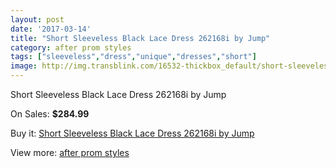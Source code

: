 ```yaml
---
layout: post
date: '2017-03-14'
title: "Short Sleeveless Black Lace Dress 262168i by Jump"
category: after prom styles
tags: ["sleeveless","dress","unique","dresses","short"]
image: http://img.transblink.com/16532-thickbox_default/short-sleeveless-black-lace-dress-262168i-by-jump.jpg
---
```

Short Sleeveless Black Lace Dress 262168i by Jump

On Sales: **$284.99**
<a href="https://www.transblink.com/en/after-prom-styles/5227-short-sleeveless-black-lace-dress-262168i-by-jump.html"><amp-img layout="responsive" width="600" height="600" src="//img.transblink.com/16532-thickbox_default/short-sleeveless-black-lace-dress-262168i-by-jump.jpg" alt="Short Sleeveless Black Lace Dress 262168i by Jump 0" /></a>
<a href="https://www.transblink.com/en/after-prom-styles/5227-short-sleeveless-black-lace-dress-262168i-by-jump.html"><amp-img layout="responsive" width="600" height="600" src="//img.transblink.com/16534-thickbox_default/short-sleeveless-black-lace-dress-262168i-by-jump.jpg" alt="Short Sleeveless Black Lace Dress 262168i by Jump 1" /></a>
<a href="https://www.transblink.com/en/after-prom-styles/5227-short-sleeveless-black-lace-dress-262168i-by-jump.html"><amp-img layout="responsive" width="600" height="600" src="//img.transblink.com/16533-thickbox_default/short-sleeveless-black-lace-dress-262168i-by-jump.jpg" alt="Short Sleeveless Black Lace Dress 262168i by Jump 2" /></a>

Buy it: [Short Sleeveless Black Lace Dress 262168i by Jump](https://www.transblink.com/en/after-prom-styles/5227-short-sleeveless-black-lace-dress-262168i-by-jump.html "Short Sleeveless Black Lace Dress 262168i by Jump")

View more: [after prom styles](https://www.transblink.com/en/55-after-prom-styles "after prom styles")